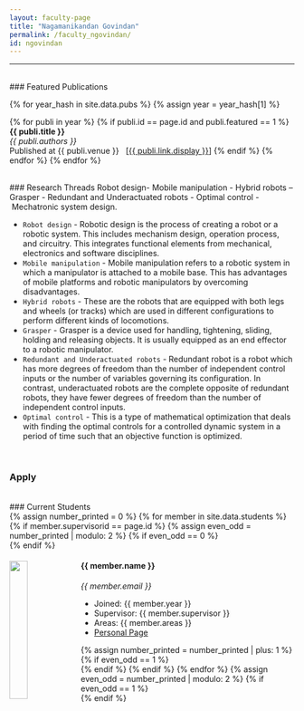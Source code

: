 ```yaml
---
layout: faculty-page
title: "Nagamanikandan Govindan"
permalink: /faculty_ngovindan/
id: ngovindan
---
```



--- 
<br>
### Featured Publications
<div class='pubscroll'>

{% for year_hash in site.data.pubs %}
{% assign year = year_hash[1] %}

<!-- <h1> {{year}} </h1> -->
{% for publi in year %}
{% if publi.id == page.id and publi.featured == 1 %}
<b> {{ publi.title }} <br /> </b>
<em>{{ publi.authors }} </em><br />
Published at {{ publi.venue }} &nbsp; [<a href="{{ site.url }}{{ site.baseurl }}{{ publi.link.url }}">{{ publi.link.display }}</a>]
{% endif %}
{% endfor %}
{% endfor %}
</div>

<br>
### Research Threads
Robot design- Mobile manipulation - Hybrid robots – Grasper - Redundant and Underactuated robots - Optimal control - Mechatronic system design.

- `Robot design` - Robotic design is the process of creating a robot or a robotic system. This includes mechanism design, operation process, and circuitry. This integrates functional elements from mechanical, electronics and software disciplines.
- `Mobile manipulation` - Mobile manipulation refers to a robotic system in which a manipulator is attached to a mobile base. This has advantages of mobile platforms and robotic manipulators by overcoming disadvantages.
- `Hybrid robots` - These are the robots that are equipped with both legs and wheels (or tracks) which are used in different configurations to perform different kinds of locomotions.
- `Grasper` - Grasper is a device used for handling, tightening, sliding, holding and releasing objects. It is usually equipped as an end effector to a robotic manipulator.
- `Redundant and Underactuated robots` - Redundant robot is a robot which has more degrees of freedom than the number of independent control inputs or the number of variables governing its configuration. In contrast, underactuated robots are the complete opposite of redundant robots, they have fewer degrees of freedom than the number of independent control inputs.
- `Optimal control` - This is a type of mathematical optimization that deals with finding the optimal controls for a controlled dynamic system in a period of time such that an objective function is optimized. 
<br>


### Apply

<br>
### Current Students
<div class='pubscroll'>
{% assign number_printed = 0 %}
{% for member in site.data.students %}
{% if member.supervisorid == page.id %}
{% assign even_odd = number_printed | modulo: 2 %}
{% if even_odd == 0 %}
<div class="row">
{% endif %}
<div class="col-sm-6 clearfix">
<img src="https://github.com/{{member.github}}.png" class="img-responsive" width="25%" style="float: left;" />
<h4> {{ member.name }} </h4>
<i>{{ member.email }} </i>
<ul style="overflow: hidden">
<li> Joined: {{ member.year }} </li>
<li> Supervisor: {{ member.supervisor }} </li>
<li> Areas: {{ member.areas }} </li>
<li><a href="{{ member.web }}"> Personal Page </a> </li>
</ul>
</div>
{% assign number_printed = number_printed | plus: 1 %}
{% if even_odd == 1 %}
</div>
{% endif %}
{% endif %}
{% endfor %}
{% assign even_odd = number_printed | modulo: 2 %}
{% if even_odd == 1 %}
</div>
{% endif %}
<!-- -->
</div>

